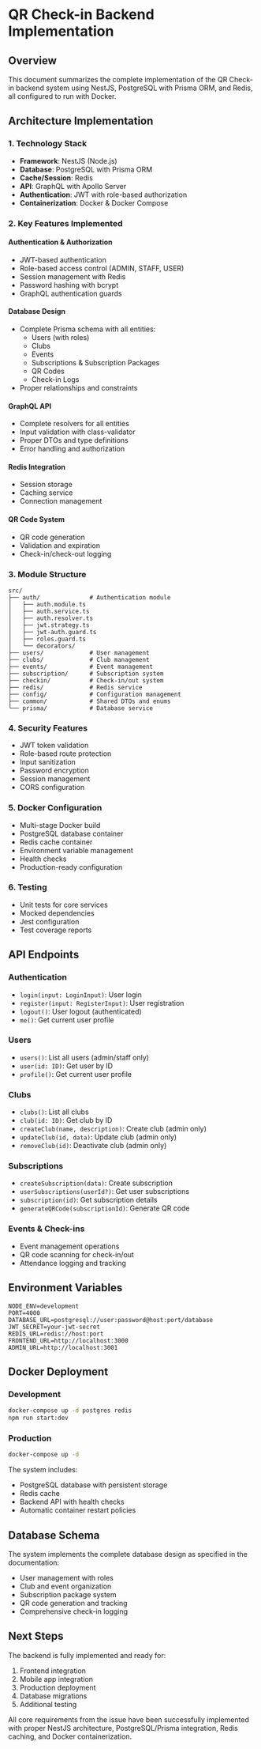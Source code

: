 # QR Check-in Backend Implementation

## Overview
This document summarizes the complete implementation of the QR Check-in backend system using NestJS, PostgreSQL with Prisma ORM, and Redis, all configured to run with Docker.

## Architecture Implementation

### 1. Technology Stack
- **Framework**: NestJS (Node.js)
- **Database**: PostgreSQL with Prisma ORM
- **Cache/Session**: Redis
- **API**: GraphQL with Apollo Server
- **Authentication**: JWT with role-based authorization
- **Containerization**: Docker & Docker Compose

### 2. Key Features Implemented

#### Authentication & Authorization
- JWT-based authentication
- Role-based access control (ADMIN, STAFF, USER)
- Session management with Redis
- Password hashing with bcrypt
- GraphQL authentication guards

#### Database Design
- Complete Prisma schema with all entities:
  - Users (with roles)
  - Clubs
  - Events
  - Subscriptions & Subscription Packages
  - QR Codes
  - Check-in Logs
- Proper relationships and constraints

#### GraphQL API
- Complete resolvers for all entities
- Input validation with class-validator
- Proper DTOs and type definitions
- Error handling and authorization

#### Redis Integration
- Session storage
- Caching service
- Connection management

#### QR Code System
- QR code generation
- Validation and expiration
- Check-in/check-out logging

### 3. Module Structure

```
src/
├── auth/              # Authentication module
│   ├── auth.module.ts
│   ├── auth.service.ts
│   ├── auth.resolver.ts
│   ├── jwt.strategy.ts
│   ├── jwt-auth.guard.ts
│   ├── roles.guard.ts
│   └── decorators/
├── users/             # User management
├── clubs/             # Club management
├── events/            # Event management
├── subscription/      # Subscription system
├── checkin/           # Check-in/out system
├── redis/             # Redis service
├── config/            # Configuration management
├── common/            # Shared DTOs and enums
└── prisma/            # Database service
```

### 4. Security Features
- JWT token validation
- Role-based route protection
- Input sanitization
- Password encryption
- Session management
- CORS configuration

### 5. Docker Configuration
- Multi-stage Docker build
- PostgreSQL database container
- Redis cache container
- Environment variable management
- Health checks
- Production-ready configuration

### 6. Testing
- Unit tests for core services
- Mocked dependencies
- Jest configuration
- Test coverage reports

## API Endpoints

### Authentication
- `login(input: LoginInput)`: User login
- `register(input: RegisterInput)`: User registration
- `logout()`: User logout (authenticated)
- `me()`: Get current user profile

### Users
- `users()`: List all users (admin/staff only)
- `user(id: ID)`: Get user by ID
- `profile()`: Get current user profile

### Clubs
- `clubs()`: List all clubs
- `club(id: ID)`: Get club by ID
- `createClub(name, description)`: Create club (admin only)
- `updateClub(id, data)`: Update club (admin only)
- `removeClub(id)`: Deactivate club (admin only)

### Subscriptions
- `createSubscription(data)`: Create subscription
- `userSubscriptions(userId?)`: Get user subscriptions
- `subscription(id)`: Get subscription details
- `generateQRCode(subscriptionId)`: Generate QR code

### Events & Check-ins
- Event management operations
- QR code scanning for check-in/out
- Attendance logging and tracking

## Environment Variables

```env
NODE_ENV=development
PORT=4000
DATABASE_URL=postgresql://user:password@host:port/database
JWT_SECRET=your-jwt-secret
REDIS_URL=redis://host:port
FRONTEND_URL=http://localhost:3000
ADMIN_URL=http://localhost:3001
```

## Docker Deployment

### Development
```bash
docker-compose up -d postgres redis
npm run start:dev
```

### Production
```bash
docker-compose up -d
```

The system includes:
- PostgreSQL database with persistent storage
- Redis cache
- Backend API with health checks
- Automatic container restart policies

## Database Schema

The system implements the complete database design as specified in the documentation:
- User management with roles
- Club and event organization
- Subscription package system
- QR code generation and tracking
- Comprehensive check-in logging

## Next Steps

The backend is fully implemented and ready for:
1. Frontend integration
2. Mobile app integration
3. Production deployment
4. Database migrations
5. Additional testing

All core requirements from the issue have been successfully implemented with proper NestJS architecture, PostgreSQL/Prisma integration, Redis caching, and Docker containerization.